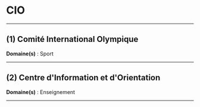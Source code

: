 # CIO

--------------------

## (1) Comité International Olympique

**Domaine(s)** : Sport

--------------------

## (2) Centre d'Information et d'Orientation

**Domaine(s)** : Enseignement

--------------------